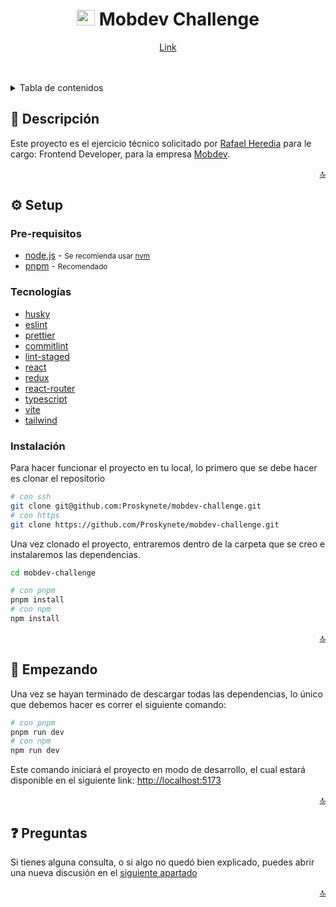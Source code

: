 <div id="top" align="center">
  <h1>
    <img src="https://mobdev.cl/_next/static/media/logo.8aa7e8f2.svg" width="29" height="25" />
    Mobdev Challenge
   </h1>
</div>

<div align="center">

[Link](https://vercel.com/proskynete/mobdev-challenge-15-01/9jPw9NwzBybWhbmVsUUNZYNaMbfk)

</div>

<br />
<br />

<details>
  <summary>Tabla de contenidos</summary>
  <ol>
   <li><a href="#description">👀 Descripción</a>
   </li>
    <li><a href="#setup">⚙️ Setup</a>
      <ul>
        <li><a href="#prerequisites">Pre-requisitos</a></li>
        <li><a href="#technologies">Tecnologías</a></li>
        <li><a href="#installation">Instalación</a></li>
      </ul>
    </li>
    <li><a href="#getting-started">🚀 Empezando</a></li>
    <li><a href="#questions">❓ Preguntas</a></li>
  </ol>
</details>

<h2 id="description">👀 Descripción</h2>

Este proyecto es el ejercicio técnico solicitado por [Rafael Heredia](https://www.linkedin.com/in/rafael-jos%C3%A9-heredia-bastidas) para le cargo: Frontend Developer, para la empresa [Mobdev](https://mobdev.cl/).

<div align="right"><a href="#top">🔝</a></div>

<h2 id="setup">⚙️ Setup</h2>

<h3 id="prerequisites">Pre-requisitos</h3>

- [node.js](https://nodejs.org) - <small>Se recomienda usar [nvm](https://github.com/nvm-sh/nvm)</small>
- [pnpm](https://pnpm.io) - <small>Recomendado</small>

<h3 id="technologies">Tecnologías</h3>

- [husky](https://typicode.github.io/husky)
- [eslint](https://eslint.org)
- [prettier](https://prettier.io)
- [commitlint](https://commitlint.js.org)
- [lint-staged](https://github.com/okonet/lint-staged)
- [react](https://reactjs.org)
- [redux](https://redux.js.org)
- [react-router](https://reactrouter.com)
- [typescript](https://www.typescriptlang.org)
- [vite](https://vitejs.dev/)
- [tailwind](https://tailwindcss.com/)

<h3 id="installation">Instalación</h3>

Para hacer funcionar el proyecto en tu local, lo primero que se debe hacer es clonar el repositorio

```bash
# con ssh
git clone git@github.com:Proskynete/mobdev-challenge.git
# con https
git clone https://github.com/Proskynete/mobdev-challenge.git
```

Una vez clonado el proyecto, entraremos dentro de la carpeta que se creo e instalaremos las dependencias.

```bash
cd mobdev-challenge

# con pnpm
pnpm install
# con npm
npm install
```

<div align="right"><a href="#top">🔝</a></div>

<h2 id="getting-started">🚀 Empezando</h2>

Una vez se hayan terminado de descargar todas las dependencias, lo único que debemos hacer es correr el siguiente comando:

```bash
# con pnpm
pnpm run dev
# con npm
npm run dev
```

Este comando iniciará el proyecto en modo de desarrollo, el cual estará disponible en el siguiente link: [http://localhost:5173](http://localhost:5173/)

<div align="right"><a href="#top">🔝</a></div>

<h2 id="questions">❓ Preguntas</h2>

Si tienes alguna consulta, o si algo no quedó bien explicado, puedes abrir una nueva discusión en el [siguiente apartado](https://github.com/Proskynete/mobdev-challenge/discussions)

<div align="right"><a href="#top">🔝</a></div>
